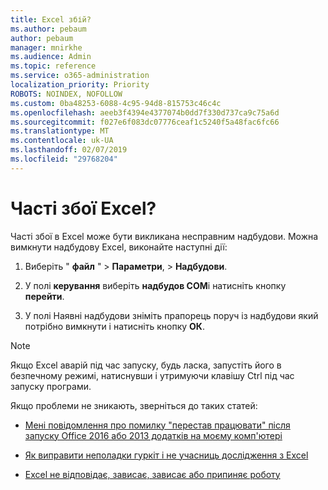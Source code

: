 ```yaml
---
title: Excel збій?
ms.author: pebaum
author: pebaum
manager: mnirkhe
ms.audience: Admin
ms.topic: reference
ms.service: o365-administration
localization_priority: Priority
ROBOTS: NOINDEX, NOFOLLOW
ms.custom: 0ba48253-6088-4c95-94d8-815753c46c4c
ms.openlocfilehash: aeeb3f4394e4377074b0dd7f330d737ca9c75a6d
ms.sourcegitcommit: f027e6f083dc07776ceaf1c5240f5a48fac6fc66
ms.translationtype: MT
ms.contentlocale: uk-UA
ms.lasthandoff: 02/07/2019
ms.locfileid: "29768204"
---
```

# <a name="frequent-excel-crashes"></a>Часті збої Excel?

Часті збої в Excel може бути викликана несправним надбудови. Можна вимкнути надбудову Excel, виконайте наступні дії:
  
1. Виберіть " **файл** " \> **Параметри**, \> **Надбудови**.
    
2. У полі **керування** виберіть **надбудов COM**і натисніть кнопку **перейти**.
    
3. У полі Наявні надбудови зніміть прапорець поруч із надбудови який потрібно вимкнути і натисніть кнопку **ОК**.
    
> [!NOTE]
> Якщо Excel аварій під час запуску, будь ласка, запустіть його в безпечному режимі, натиснувши і утримуючи клавішу Ctrl під час запуску програми. 
  
Якщо проблеми не зникають, зверніться до таких статей:
  
- [Мені повідомлення про помилку "перестав працювати" після запуску Office 2016 або 2013 додатків на моєму комп'ютері](https://support.office.com/article/52bd7985-4e99-4a35-84c8-2d9b8301a2fa.aspx)
    
- [Як виправити неполадки гуркіт і не учасниць дослідження з Excel](https://support.microsoft.com/help/2758592/how-to-troubleshoot-crashing-and-not-responding-issues-with-excel)
    
- [Excel не відповідає, зависає, зависає або припиняє роботу](https://support.office.com/article/37e7d3c9-9e84-40bf-a805-4ca6853a1ff4.aspx)
    
